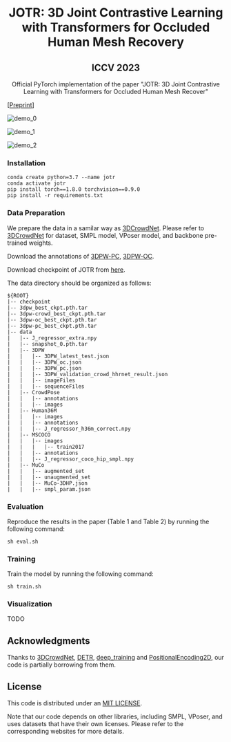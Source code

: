 <p align="center">

  <h1 align="center">JOTR: 3D Joint Contrastive Learning with Transformers for Occluded Human Mesh Recovery 
    
  </h1>
  <h2 align="center">ICCV 2023</h2>
 <div align="center">Official PyTorch implementation of the paper "JOTR: 3D Joint Contrastive Learning with Transformers for Occluded Human Mesh Recover" </div>
 <div align="center">
  </div>
</p>
<p float="center">
  <div align="center">
  </div>
</p>

[[Preprint](https://arxiv.org/abs/2307.16377)]

![demo_0](demo/demo_0.gif)

![demo_1](demo/demo_1.gif)

![demo_2](demo/demo_2.gif)

<!-- ### Code is coming soon -->



### Installation
```
conda create python=3.7 --name jotr
conda activate jotr
pip install torch==1.8.0 torchvision==0.9.0
pip install -r requirements.txt
```

### Data Preparation

We prepare the data in a samilar way as [3DCrowdNet](https://github.com/hongsukchoi/3DCrowdNet_RELEASE/blob/main/assets/directory.md). Please refer to [3DCrowdNet](https://github.com/hongsukchoi/3DCrowdNet_RELEASE/blob/main/assets/directory.md) for dataset, SMPL model, VPoser model, and backbone pre-trained weights.

Download the annotations of [3DPW-PC](https://drive.google.com/file/d/1xzZvUj1lR1ECbzUI4JOooC_r2LF6Qs5m/view?usp=sharing), [3DPW-OC](https://drive.google.com/file/d/1IPE8Yw7ysd97Uv6Uw24el1yRs2r_HtCR/view?usp=sharing).

Download checkpoint of JOTR from [here](https://drive.google.com/drive/folders/1kJe34jWKlQh14M4reptgdnXVg8Egle19?usp=sharing).

The data directory should be organized as follows:

```  
${ROOT}  
|-- checkpoint
|-- 3dpw_best_ckpt.pth.tar
|-- 3dpw-crowd_best_ckpt.pth.tar
|-- 3dpw-oc_best_ckpt.pth.tar
|-- 3dpw-pc_best_ckpt.pth.tar
|-- data 
|   |-- J_regressor_extra.npy 
|   |-- snapshot_0.pth.tar
|   |-- 3DPW
|   |   |-- 3DPW_latest_test.json
|   |   |-- 3DPW_oc.json
|   |   |-- 3DPW_pc.json
|   |   |-- 3DPW_validation_crowd_hhrnet_result.json
|   |   |-- imageFiles
|   |   |-- sequenceFiles
|   |-- CrowdPose
|   |   |-- annotations
|   |   |-- images
|   |-- Human36M  
|   |   |-- images  
|   |   |-- annotations   
|   |   |-- J_regressor_h36m_correct.npy
|   |-- MSCOCO  
|   |   |-- images  
|   |   |   |-- train2017  
|   |   |-- annotations  
|   |   |-- J_regressor_coco_hip_smpl.npy
|   |-- MuCo  
|   |   |-- augmented_set  
|   |   |-- unaugmented_set  
|   |   |-- MuCo-3DHP.json
|   |   |-- smpl_param.json

```  

### Evaluation
Reproduce the results in the paper (Table 1 and Table 2) by running the following command:
```
sh eval.sh
```

### Training
Train the model by running the following command:

```
sh train.sh
```
### Visualization
TODO

<!-- ### Citation
```

``` -->

## Acknowledgments

Thanks to [3DCrowdNet](https://github.com/hongsukchoi/3DCrowdNet_RELEASE), [DETR](https://github.com/facebookresearch/detr), [deep_training](https://github.com/ssbuild/deep_training) and [PositionalEncoding2D](https://github.com/wzlxjtu/PositionalEncoding2Dl), our code is partially borrowing from them.


## License

This code is distributed under an [MIT LICENSE](LICENSE).

Note that our code depends on other libraries, including SMPL, VPoser, and uses datasets that have their own licenses. Please refer to the corresponding websites for more details.

